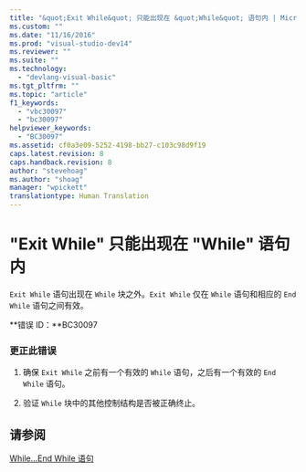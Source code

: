 ```yaml
---
title: "&quot;Exit While&quot; 只能出现在 &quot;While&quot; 语句内 | Microsoft Docs"
ms.custom: ""
ms.date: "11/16/2016"
ms.prod: "visual-studio-dev14"
ms.reviewer: ""
ms.suite: ""
ms.technology: 
  - "devlang-visual-basic"
ms.tgt_pltfrm: ""
ms.topic: "article"
f1_keywords: 
  - "vbc30097"
  - "bc30097"
helpviewer_keywords: 
  - "BC30097"
ms.assetid: cf0a3e09-5252-4198-bb27-c103c98d9f19
caps.latest.revision: 8
caps.handback.revision: 8
author: "stevehoag"
ms.author: "shoag"
manager: "wpickett"
translationtype: Human Translation
---
```

# &quot;Exit While&quot; 只能出现在 &quot;While&quot; 语句内
`Exit While` 语句出现在 `While` 块之外。`Exit While` 仅在 `While` 语句和相应的 `End While` 语句之间有效。  
  
 **错误 ID：**BC30097  
  
### 更正此错误  
  
1.  确保 `Exit While` 之前有一个有效的 `While` 语句，之后有一个有效的 `End While` 语句。  
  
2.  验证 `While` 块中的其他控制结构是否被正确终止。  
  
## 请参阅  
 [While...End While 语句](../../visual-basic/language-reference/statements/while-end-while-statement.md)